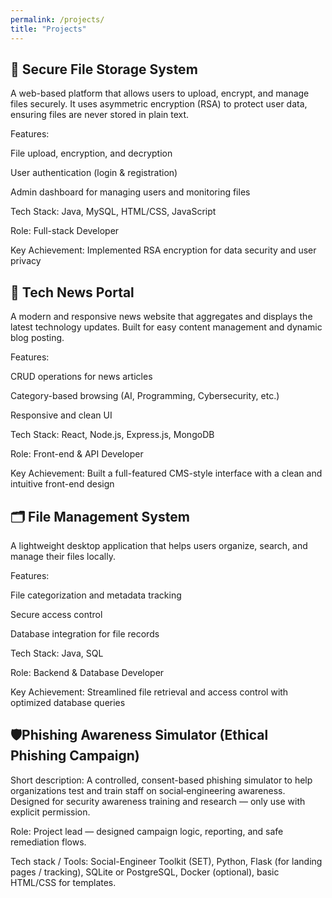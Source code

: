 ```yaml
---
permalink: /projects/
title: "Projects"
---
```

## 🔐 Secure File Storage System

A web-based platform that allows users to upload, encrypt, and manage files securely. It uses asymmetric encryption (RSA) to protect user data, ensuring files are never stored in plain text.

Features:

File upload, encryption, and decryption

User authentication (login & registration)

Admin dashboard for managing users and monitoring files

Tech Stack: Java, MySQL, HTML/CSS, JavaScript

Role: Full-stack Developer

Key Achievement: Implemented RSA encryption for data security and user privacy

## 📰 Tech News Portal

A modern and responsive news website that aggregates and displays the latest technology updates. Built for easy content management and dynamic blog posting.

Features:

CRUD operations for news articles

Category-based browsing (AI, Programming, Cybersecurity, etc.)

Responsive and clean UI

Tech Stack: React, Node.js, Express.js, MongoDB

Role: Front-end & API Developer

Key Achievement: Built a full-featured CMS-style interface with a clean and intuitive front-end design

## 🗂️ File Management System

A lightweight desktop application that helps users organize, search, and manage their files locally.

Features:

File categorization and metadata tracking

Secure access control

Database integration for file records

Tech Stack: Java, SQL

Role: Backend & Database Developer

Key Achievement: Streamlined file retrieval and access control with optimized database queries

## 🛡️Phishing Awareness Simulator (Ethical Phishing Campaign)

Short description:
A controlled, consent-based phishing simulator to help organizations test and train staff on social‑engineering awareness. Designed for security awareness training and research — only use with explicit permission.

Role: Project lead — designed campaign logic, reporting, and safe remediation flows.

Tech stack / Tools: Social-Engineer Toolkit (SET), Python, Flask (for landing pages / tracking), SQLite or PostgreSQL, Docker (optional), basic HTML/CSS for templates.

